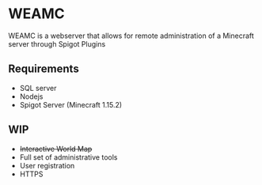 # WEAMC
WEAMC is a webserver that allows for remote administration of a Minecraft server through Spigot Plugins

## Requirements
* SQL server
* Nodejs
* Spigot Server (Minecraft 1.15.2)

## WIP
* ~~Interactive World Map~~
* Full set of administrative tools
* User registration
* HTTPS
